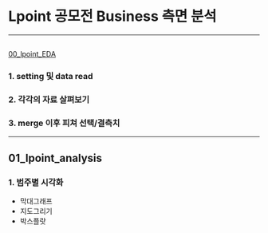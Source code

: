 # Lpoint 공모전 Business 측면 분석
----
## 
[00_lpoint_EDA][eda]

[eda]: Project/lpoint/00_lpoint_EDA.ipynb "Go google"
### 1. setting 및 data read
### 2. 각각의 자료 살펴보기
### 3. merge 이후 피쳐 선택/결측치 


----
## 01_lpoint_analysis
### 1. 범주별 시각화
 - 막대그래프
 - 지도그리기
 - 박스플랏
